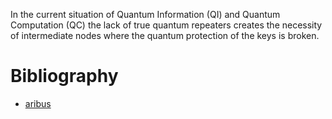 In the current situation of Quantum Information (QI) and Quantum Computation (QC) the lack of true quantum repeaters creates the necessity of intermediate nodes where the quantum protection of the keys is broken.


# Bibliography
- [aribus](https://securecommunications.airbus.com/en/newsroom/news/2023-04-towards-a-better-approach-for-quantum-key-distribution-qkd-networks-key)